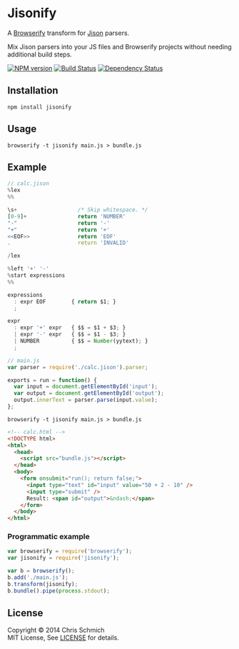 # Jisonify

A [Browserify](https://github.com/substack/node-browserify) transform for [Jison](https://github.com/zaach/jison) parsers.

Mix Jison parsers into your JS files and Browserify projects without needing additional build steps.

[![NPM version](https://badge.fury.io/js/jisonify.svg)](https://npmjs.org/package/jisonify)
[![Build Status](https://travis-ci.org/schmich/jisonify.svg?branch=master)](https://travis-ci.org/schmich/jisonify)
[![Dependency Status](https://gemnasium.com/schmich/jisonify.svg)](https://gemnasium.com/schmich/jisonify)

## Installation

```
npm install jisonify
```

## Usage

```
browserify -t jisonify main.js > bundle.js
```

## Example

```js
// calc.jison
%lex
%%

\s+                   /* Skip whitespace. */
[0-9]+                return 'NUMBER'
"-"                   return '-'
"+"                   return '+'
<<EOF>>               return 'EOF'
.                     return 'INVALID'

/lex

%left '+' '-'
%start expressions
%%

expressions
  : expr EOF        { return $1; }
  ;

expr
  : expr '+' expr   { $$ = $1 + $3; }
  | expr '-' expr   { $$ = $1 - $3; }
  | NUMBER          { $$ = Number(yytext); }
  ;
```

```js
// main.js
var parser = require('./calc.jison').parser;

exports = run = function() {
  var input = document.getElementById('input');
  var output = document.getElementById('output');
  output.innerText = parser.parse(input.value);
};
```

```
browserify -t jisonify main.js > bundle.js
```

```html
<!-- calc.html -->
<!DOCTYPE html>
<html>
  <head>
    <script src="bundle.js"></script>
  </head>
  <body>
    <form onsubmit="run(); return false;">
      <input type="text" id="input" value="50 + 2 - 10" />
      <input type="submit" />
      Result: <span id="output">&ndash;</span>
    </form>
  </body>
</html>
```

### Programmatic example

```js
var browserify = require('browserify');
var jisonify = require('jisonify');

var b = browserify();
b.add('./main.js');
b.transform(jisonify);
b.bundle().pipe(process.stdout);
```

## License

Copyright &copy; 2014 Chris Schmich
<br />
MIT License, See [LICENSE](LICENSE) for details.
